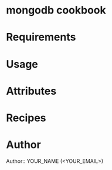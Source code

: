# mongodb cookbook

# Requirements

# Usage

# Attributes

# Recipes

# Author

Author:: YOUR_NAME (<YOUR_EMAIL>)
